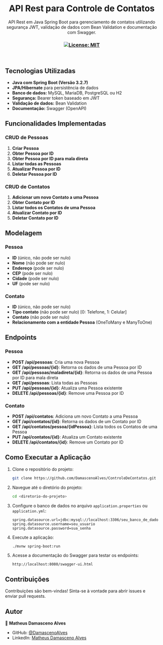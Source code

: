 <h1 align="center">API Rest para Controle de Contatos</h1>
<p align="center">API Rest em Java Spring Boot para gerenciamento de contatos utilizando segurança JWT, validação de dados com Bean Validation e documentação com Swagger.</p>

<h3 align="center">
    <a href="./LICENSE" target="_blank">
    <img alt="License: MIT" src="https://img.shields.io/badge/license%20-MIT-1C1E26?style=for-the-badge&labelColor=1C1E26&color=FF79C6">
  </a>
</h3>

<br />

## Tecnologias Utilizadas
- **Java com Spring Boot (Versão 3.2.7)**
- **JPA/Hibernate** para persistência de dados
- **Banco de dados:** MySQL, MariaDB, PostgreSQL ou H2
- **Segurança:** Bearer token baseado em JWT
- **Validação de dados:** Bean Validation
- **Documentação:** Swagger (OpenAPI)

## Funcionalidades Implementadas
### CRUD de Pessoas
1. **Criar Pessoa**
2. **Obter Pessoa por ID**
3. **Obter Pessoa por ID para mala direta**
4. **Listar todas as Pessoas**
5. **Atualizar Pessoa por ID**
6. **Deletar Pessoa por ID**

### CRUD de Contatos
1. **Adicionar um novo Contato a uma Pessoa**
2. **Obter Contato por ID**
3. **Listar todos os Contatos de uma Pessoa**
4. **Atualizar Contato por ID**
5. **Deletar Contato por ID**

## Modelagem
### Pessoa
- **ID** (único, não pode ser nulo)
- **Nome** (não pode ser nulo)
- **Endereço** (pode ser nulo)
- **CEP** (pode ser nulo)
- **Cidade** (pode ser nulo)
- **UF** (pode ser nulo)

### Contato
- **ID** (único, não pode ser nulo)
- **Tipo contato** (não pode ser nulo) [0: Telefone, 1: Celular]
- **Contato** (não pode ser nulo)
- **Relacionamento com a entidade Pessoa** (OneToMany e ManyToOne)

## Endpoints
### Pessoa
- **POST /api/pessoas**: Cria uma nova Pessoa
- **GET /api/pessoas/{id}**: Retorna os dados de uma Pessoa por ID
- **GET /api/pessoas/maladireta/{id}**: Retorna os dados de uma Pessoa por ID para mala direta
- **GET /api/pessoas**: Lista todas as Pessoas
- **PUT /api/pessoas/{id}**: Atualiza uma Pessoa existente
- **DELETE /api/pessoas/{id}**: Remove uma Pessoa por ID

### Contato
- **POST /api/contatos**: Adiciona um novo Contato a uma Pessoa
- **GET /api/contatos/{id}**: Retorna os dados de um Contato por ID
- **GET /api/contatos/pessoa/{idPessoa}**: Lista todos os Contatos de uma Pessoa
- **PUT /api/contatos/{id}**: Atualiza um Contato existente
- **DELETE /api/contatos/{id}**: Remove um Contato por ID

## Como Executar a Aplicação
1. Clone o repositório do projeto:
    ```bash
    git clone https://github.com/DamascenoAlves/ControleDeContatos.git
    ```
2. Navegue até o diretório do projeto:
    ```bash
    cd <diretorio-do-projeto>
    ```
3. Configure o banco de dados no arquivo `application.properties` ou `application.yml`:
    ```properties
    spring.datasource.url=jdbc:mysql://localhost:3306/seu_banco_de_dados
    spring.datasource.username=seu_usuario
    spring.datasource.password=sua_senha
    ```
4. Execute a aplicação:
    ```bash
    ./mvnw spring-boot:run
    ```
5. Acesse a documentação do Swagger para testar os endpoints:
    ```
    http://localhost:8080/swagger-ui.html
    ```

## Contribuições
Contribuições são bem-vindas! Sinta-se à vontade para abrir issues e enviar pull requests.

## Autor
👤 **Matheus Damasceno Alves**

- GitHub: [@DamascenoAlves](https://github.com/DamascenoAlves)
- LinkedIn: [Matheus Damasceno Alves](https://www.linkedin.com/in/damascenoalves/)